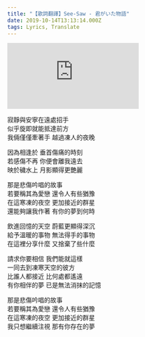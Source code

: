 ```yaml
---
title: "【歌詞翻譯】See-Saw - 君がいた物語"
date: 2019-10-14T13:13:14.000Z
tags: Lyrics, Translate
---
```


<iframe src="https://www.youtube.com/embed/_KG3VM-Ud5k" frameborder="0" allow="accelerometer; autoplay; clipboard-write; encrypted-media; gyroscope; picture-in-picture" allowfullscreen></iframe>

寂靜與安寧在遠處招手
<br>似乎旋即就能抵達前方
<br>我倆僅僅牽著手 越過凍人的夜晚

因為相逢於 垂首傷痛的時刻
<br>若感傷不再 你便會離我遠去
<br>映於穢水上 月影顯得更艷麗

那是悲傷吟唱的故事
<br>若要稱其為愛戀 還令人有些猶豫
<br>在這寒凍的夜空 更加接近的群星
<br>還能夠讓我作著 有你的夢到何時

飲進回憶的天空 蔚藍更顯得深沉
<br>給予溫暖的事物 無法得手的事物
<br>在這裡分享什麼 又捨棄了些什麼

請求你要相信 我們能就這樣
<br>一同去到凍寒天空的彼方
<br>比誰人都接近 比何處都遙遠
<br>有你相伴的夢 已是無法消抹的記憶

那是悲傷吟唱的故事
<br>若要稱其為愛戀 還令人有些猶豫
<br>在這寒凍的夜空 更加接近的群星
<br>我只想繼續注視 那有你存在的夢
